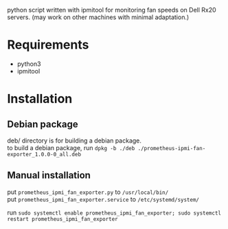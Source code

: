 python script written with ipmitool for monitoring fan speeds on Dell Rx20 servers. (may work on other machines with minimal adaptation.)

# Requirements
* python3
* ipmitool

# Installation
## Debian package
deb/ directory is for building a debian package.<br>
to build a debian package, run `dpkg -b ./deb ./prometheus-ipmi-fan-exporter_1.0.0-0_all.deb`

## Manual installation

put `prometheus_ipmi_fan_exporter.py` to `/usr/local/bin/`<br>
put `prometheus_ipmi_fan_exporter.service` to `/etc/systemd/system/`

run `sudo systemctl enable prometheus_ipmi_fan_exporter; sudo systemctl restart prometheus_ipmi_fan_exporter`
